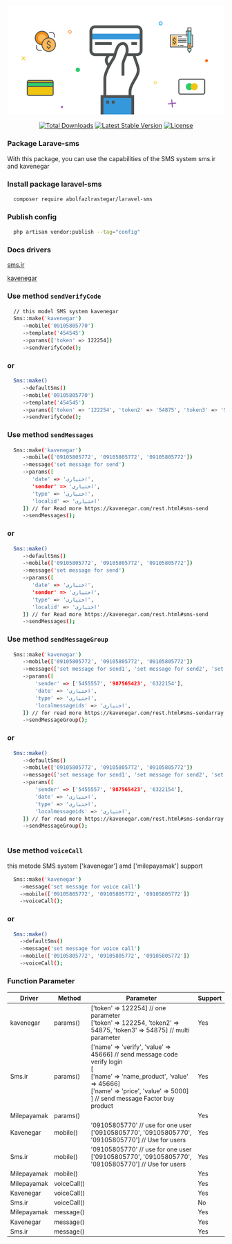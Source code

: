 ![alt text](https://github.com/abolfazlrastegar/laravel-payments/blob/main/laravel-payment.png?raw=true)

<p align="center">
<a href="https://packagist.org/packages/abolfazlrastegar/laravel-payments"><img src="https://img.shields.io/packagist/dt/abolfazlrastegar/laravel-payments" alt="Total Downloads"></a>
<a href="https://packagist.org/packages/abolfazlrastegar/laravel-payments"><img src="https://img.shields.io/packagist/v/abolfazlrastegar/laravel-payments" alt="Latest Stable Version"></a>
<a href="https://packagist.org/packages/abolfazlrastegar/laravel-payments"><img src="https://img.shields.io/github/license/abolfazlrastegar/laravel-payments" alt="License"></a>
</p>

### Package Larave-sms
With this package, you can use the capabilities of the SMS system sms.ir and kavenegar

### Install package laravel-sms
```bash
  composer require abolfazlrastegar/laravel-sms
```

### Publish config 
```bash
  php artisan vendor:publish --tag="config"
```

### Docs drivers
<a href="https://apidocs.sms.ir/bulksmsv2.html">sms.ir</a>

<a href="https://kavenegar.com/rest.html#call-maketts">kavenegar</a>

[//]: # (<a href="https://www.melipayamak.com/api/">milepayamak</a>)

### Use method `sendVerifyCode`
```bash
  // this model SMS system kavenegar
  Sms::make('kavenegar')
     ->mobile('09105805770')
     ->template('454545')
     ->params(['token' => 122254])
     ->sendVerifyCode();
```
### or 
```bash
  Sms::make()
     ->defaultSms()
     ->mobile('09105805770')
     ->template('454545')
     ->params(['token' => '122254', 'token2' => '54875', 'token3' => '54875'])
     ->sendVerifyCode();
```

### Use method `sendMessages`
```bash
  Sms::make('kavenegar')
     ->mobile(['09105805772', '09105805772', '09105805772'])
     ->message('set message for send')
     ->params([
        'date' => 'اختیاری',
        'sender' => 'اختیاری',
        'type' => 'اختیاری',
        'localid' => 'اختیاری'
     ]) // for Read more https://kavenegar.com/rest.html#sms-send
     ->sendMessages();
```
### or
```bash
  Sms::make()
     ->defaultSms()
     ->mobile(['09105805772', '09105805772', '09105805772'])
     ->message('set message for send')
     ->params([
        'date' => 'اختیاری',
        'sender' => 'اختیاری',
        'type' => 'اختیاری',
        'localid' => 'اختیاری'
     ]) // for Read more https://kavenegar.com/rest.html#sms-send
     ->sendMessages();
```
### Use method `sendMessageGroup`
```bash
  Sms::make('kavenegar')
     ->mobile(['09105805772', '09105805772', '09105805772'])
     ->message(['set message for send1', 'set message for send2', 'set message for send3'])
     ->params([
         'sender' => ['5455557', '987565423', '6322154'],
         'date' => 'اختیاری',
         'type' => 'اختیاری',
         'localmessageids' => 'اختیاری',
     ]) // for read more https://kavenegar.com/rest.html#sms-sendarray
     ->sendMessageGroup();
```
### or
```bash
  Sms::make()
     ->defaultSms()
     ->mobile(['09105805772', '09105805772', '09105805772'])
     ->message(['set message for send1', 'set message for send2', 'set message for send3'])
     ->params([
         'sender' => ['5455557', '987565423', '6322154'],
         'date' => 'اختیاری',
         'type' => 'اختیاری',
         'localmessageids' => 'اختیاری',
     ]) // for read more https://kavenegar.com/rest.html#sms-sendarray
     ->sendMessageGroup();
```
#
### Use method `voiceCall`
this metode SMS system ['kavenegar'] amd ['milepayamak'] support
```bash
  Sms::make('kavenegar')
    ->message('set message for voice call')
    ->mobile(['09105805772', '09105805772', '09105805772'])
    ->voiceCall();
```
### or
```bash
  Sms::make()
    ->defaultSms()
    ->message('set message for voice call')
    ->mobile(['09105805772', '09105805772', '09105805772'])
    ->voiceCall();
```
###
### Function Parameter
| Driver      | Method      | Parameter                                                                                                                                                                                                           | Support |
|-------------|-------------|---------------------------------------------------------------------------------------------------------------------------------------------------------------------------------------------------------------------|---------|
| kavenegar   | params()    | ['token' => 122254] // one parameter <br/>['token' => 122254, 'token2' => 54875, 'token3' => 54875] // multi parameter                                                                                              | Yes     |
 | Sms.ir      | params()    | ['name' => 'verify', 'value' => 45666] // send message code verify login <br/> [<br/>['name' => 'name_product', 'value' => 45666]<br/>['name' => 'price', 'value' => 5000]<br/>] // send message Factor buy product | Yes     |
 | Milepayamak | params()    |                                                                                                                                                                                                                     | Yes     |
 | Kavenegar   | mobile()    | '09105805770' // use for one user<br/> ['09105805770', '09105805770', '09105805770'] // Use for users <br/>                                                                                                         | Yes     |
| Sms.ir      | mobile()    | '09105805770' // use for one user<br/> ['09105805770', '09105805770', '09105805770'] // Use for users <br/>                                                                                                         | Yes     |
| Milepayamak | mobile()    |                                                                                                                                                                                                                     | Yes     |
| Milepayamak | voiceCall() |                                                                                                                                                                                                                     | Yes     |
| Kavenegar   | voiceCall() |                                                                                                                                                                                                                     | Yes     |
| Sms.ir      | voiceCall() |                                                                                                                                                                                                                     | No      |
| Milepayamak | message()   |                                                                                                                                                                                                                     | Yes     |
| Kavenegar   | message() |                                                                                                                                                                                                                     | Yes     |
| Sms.ir      | message() |                                                                                                                                                                                                                     | Yes      |      
